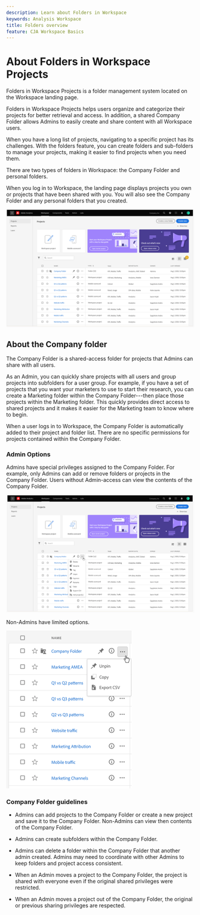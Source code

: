 ```yaml
---
description: Learn about Folders in Workspace
keywords: Analysis Workspace
title: Folders overview
feature: CJA Workspace Basics
---
```


# About Folders in Workspace Projects

Folders in Workspace Projects is a folder management system located on the Workspace landing page.

Folders in Workspace Projects helps users organize and categorize their projects for better retrieval and access. In addition, a shared Company Folder allows Admins to easily create and share content with all Workspace users. 

When you have a long list of projects, navigating to a specific project has its challenges. With the folders feature, you can create folders and sub-folders to manage your projects, making it easier to find projects when you need them. 

There are two types of folders in Workspace: the Company Folder and personal folders.

When you log in to Workspace, the landing page displays projects you own or projects that have been shared with you. You will also see the Company Folder and any personal folders that you created.

![](/help/analysis-workspace/build-workspace-project/assets/landing-page.png)

## About the Company folder

The Company Folder is a shared-access folder for projects that Admins can share with all users.

As an Admin, you can quickly share projects with all users and group projects into subfolders for a user group. For example, if you have a set of projects that you want your marketers to use to start their research, you can create a Marketing folder within the Company Folder---then place those projects within the Marketing folder. This quickly provides direct access to shared projects and it makes it easier for the Marketing team to know where to begin.

When a user logs in to Workspace, the Company Folder is automatically added to their project and folder list. There are no specific permissions for projects contained within the Company Folder.

### Admin Options

Admins have special privileges assigned to the Company Folder. For example, only Admins can add or remove folders or projects in the Company Folder. Users without Admin-access can view the contents of the Company Folder.

![](/help/analysis-workspace/build-workspace-project/assets/admin-access-co-folder.png)

Non-Admins have limited options.

![](/help/analysis-workspace/build-workspace-project/assets/non-admin-options.png)

### Company Folder guidelines

-   Admins can add projects to the Company Folder or create a new project and save it to the Company Folder. Non-Admins can view then contents of the Company Folder.

-   Admins can create subfolders within the Company Folder.

-   Admins can delete a folder within the Company Folder that another admin created. Admins may need to coordinate with other Admins to keep folders and project access consistent.

-   When an Admin moves a project to the Company Folder, the project is     shared with everyone even if the original shared privileges were restricted.

-   When an Admin moves a project out of the Company Folder, the original or previous sharing privileges are respected.
